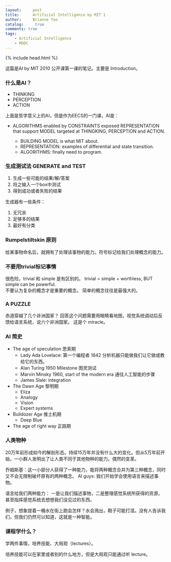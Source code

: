 ```yaml
---
layout:     post
title:      Artificial Intelligence by MIT 1
author:     Brianne Yao
catalog: 	 true
comments: true
tags:
    - Artificial Intelligence
    - MOOC
---
```

{% include head.html %}

这篇是AI by MIT 2010 公开课第一课的笔记。主要是 Introduction。

### 什么是AI？

* THINKING
* PERCEPTION
* ACTION

上面是哲学意义上的AI，但是作为EECS的一门课，AI是：

* ALGORITHMS enabled by CONSTRAINTS exposed REPRESENTATION that support MODEL targeted at THINGKING, PERCEPTION and ACTION.

  - BUILDING MODEL is what MIT about.
  - REPRESENTATION: examples of differential and state transition.
  - ALGORITHMS: finally need to program.


### 生成测试法 GENERATE and TEST

1. 生成一些可能的结果/解/答案
2. 将之输入一个box中测试
3. 得到成功或者失败的结果

生成器有一些条件：

1. 无冗余
2. 足够多的结果
3. 最好有分类


### Rumpelstiltskin 原则

给某事物命名后，就拥有了处理该事物的能力。符号标记给我们处理概念的能力。


### 不要用trivial标记事情

很危险，trivial 和 simple 是有区别的。
trivial = simple + worthless, 
BUT simple can be powerful.  
不要认为复杂的概念才是重要的概念。
简单的概念往往是最强大的。


### A PUZZLE

赤道穿越了几个非洲国家？
回答这个问题需要用眼睛看地图，视觉系统调动后反馈给语言系统，说六个非洲国家。
这是个 miracle。


### AI 简史

* The age of speculation 思索期
    - Lady Ada Lovelace: 第一个编程者 1842
     分析机器只能做我们让它做或教给它的东西。
    - Alan Turing 1950 Milestone
     图灵测试
    - Marvin Minsky 1960, start of the modern era
     通往人工智能的步骤
    - James Slale: integration
* The Dawn Age 黎明期
    - Eliza 
    - Analogy
    - Vision
    - Expert systems
* Bulldozer Age 推土机期
    - Deep Blue
* The age of right way 正路期


### 人类物种

20万年前形成如今的解剖形态。持续15万年并没有什么大的变化。但从5万年前开始，一小群人发明出了让人类不同于其他物种的能力。偶然的变革。

乔姆斯基：这一小部分人获得了一种能力，能将两种概念合并为第三种概念，同时又不会无限制破坏原有的两种概念。
AI guys: 我们开始学会使用语言来描述事物。

语言给我们两种能力：
一是让我们描述事物，二是整理感觉系统所获得的资源，甚至指挥感觉系统去想想我们没见过的东西。

例子，想象提着一桶水在街上跑会怎样？水会溅出，鞋子可能打湿。没有人告诉我们，但我们仍然可以知道，这就是一种智能。


### 课程学什么？

学两件事情，培养技能、大局观（lectures）。

培养技能可以在家里或者别的什么地方，但是大局观只能通过听 lecture。







